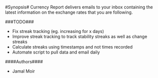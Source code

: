 #Synopsis#
Currency Report delivers emails to your inbox containing the latest
information on the exchange rates that you are following.

###TODO###
- Fix streak tracking (eg. increasing for x days)
- Improve streak tracking to track stability streaks as well as change streaks
- Calculate streaks using timestamps and not times recorded
- Automate script to pull data and email daily

####Authors####
- Jamal Moir
